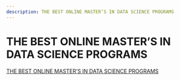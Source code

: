 ```yaml
---
description: THE BEST ONLINE MASTER’S IN DATA SCIENCE PROGRAMS
---
```


# THE BEST ONLINE MASTER’S IN DATA SCIENCE PROGRAMS

[THE BEST ONLINE MASTER’S IN DATA SCIENCE PROGRAMS](https://www.onlinemasters.com/best-degree-programs/data-science/)

